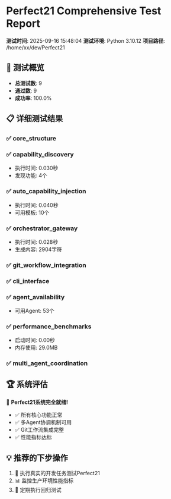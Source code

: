 
# Perfect21 Comprehensive Test Report
**测试时间**: 2025-09-16 15:48:04
**测试环境**: Python 3.10.12
**项目路径**: /home/xx/dev/Perfect21

## 🎯 测试概览

- **总测试数**: 9
- **通过数**: 9
- **成功率**: 100.0%

## 📋 详细测试结果

### ✅ core_structure

### ✅ capability_discovery
- 执行时间: 0.030秒
- 发现功能: 4个

### ✅ auto_capability_injection
- 执行时间: 0.040秒
- 可用模板: 10个

### ✅ orchestrator_gateway
- 执行时间: 0.028秒
- 生成内容: 2904字符

### ✅ git_workflow_integration

### ✅ cli_interface

### ✅ agent_availability
- 可用Agent: 53个

### ✅ performance_benchmarks
- 启动时间: 0.00秒
- 内存使用: 29.0MB

### ✅ multi_agent_coordination

## 🏆 系统评估

🎉 **Perfect21系统完全就绪!**

- ✅ 所有核心功能正常
- ✅ 多Agent协调机制可用
- ✅ Git工作流集成完整
- ✅ 性能指标达标

## 💡 推荐的下步操作

1. 🚀 执行真实的开发任务测试Perfect21
2. 📊 监控生产环境性能指标
3. 🔄 定期执行回归测试
